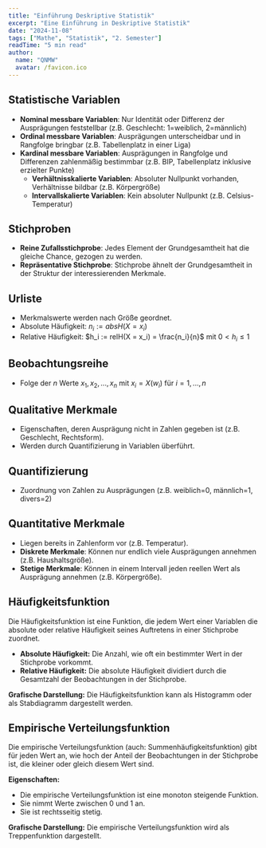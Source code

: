 ```yaml
---
title: "Einführung Deskriptive Statistik"
excerpt: "Eine Einführung in Deskriptive Statistik"
date: "2024-11-08"
tags: ["Mathe", "Statistik", "2. Semester"]
readTime: "5 min read"
author:
  name: "QNMW"
  avatar: /favicon.ico
---
```

## Statistische Variablen
* **Nominal messbare Variablen**: Nur Identität oder Differenz der Ausprägungen feststellbar (z.B. Geschlecht: 1=weiblich, 2=männlich)
* **Ordinal messbare Variablen**: Ausprägungen unterscheidbar und in Rangfolge bringbar (z.B. Tabellenplatz in einer Liga)
* **Kardinal messbare Variablen**: Ausprägungen in Rangfolge und Differenzen zahlenmäßig bestimmbar (z.B. BIP, Tabellenplatz inklusive erzielter Punkte)
    * **Verhältnisskalierte Variablen**: Absoluter Nullpunkt vorhanden, Verhältnisse bildbar (z.B. Körpergröße)
    * **Intervallskalierte Variablen**: Kein absoluter Nullpunkt (z.B. Celsius-Temperatur)

## Stichproben
* **Reine Zufallsstichprobe**: Jedes Element der Grundgesamtheit hat die gleiche Chance, gezogen zu werden.
* **Repräsentative Stichprobe**: Stichprobe ähnelt der Grundgesamtheit in der Struktur der interessierenden Merkmale.

## Urliste
* Merkmalswerte werden nach Größe geordnet.
* Absolute Häufigkeit: $n_i := absH(X = x_i)$
* Relative Häufigkeit: $h_i := relH(X = x_i) = \frac{n_i}{n}$ mit $0 < h_i \leq 1$

## Beobachtungsreihe
* Folge der $n$ Werte $x_1, x_2, ..., x_n$ mit $x_i = X(w_i)$ für $i = 1,...,n$

## Qualitative Merkmale
* Eigenschaften, deren Ausprägung nicht in Zahlen gegeben ist (z.B. Geschlecht, Rechtsform).
* Werden durch Quantifizierung in Variablen überführt.

## Quantifizierung
* Zuordnung von Zahlen zu Ausprägungen (z.B. weiblich=0, männlich=1, divers=2)

## Quantitative Merkmale
* Liegen bereits in Zahlenform vor (z.B. Temperatur).
* **Diskrete Merkmale**: Können nur endlich viele Ausprägungen annehmen (z.B. Haushaltsgröße).
* **Stetige Merkmale**: Können in einem Intervall jeden reellen Wert als Ausprägung annehmen (z.B. Körpergröße).

## Häufigkeitsfunktion

Die Häufigkeitsfunktion ist eine Funktion, die jedem Wert einer Variablen die absolute oder relative Häufigkeit seines Auftretens in einer Stichprobe zuordnet. 

* **Absolute Häufigkeit:** Die Anzahl, wie oft ein bestimmter Wert in der Stichprobe vorkommt.
* **Relative Häufigkeit:** Die absolute Häufigkeit dividiert durch die Gesamtzahl der Beobachtungen in der Stichprobe.

**Grafische Darstellung:** Die Häufigkeitsfunktion kann als Histogramm oder als Stabdiagramm dargestellt werden.

## Empirische Verteilungsfunktion

Die empirische Verteilungsfunktion (auch: Summenhäufigkeitsfunktion) gibt für jeden Wert an, wie hoch der Anteil der Beobachtungen in der Stichprobe ist, die kleiner oder gleich diesem Wert sind. 

**Eigenschaften:**
* Die empirische Verteilungsfunktion ist eine monoton steigende Funktion.
* Sie nimmt Werte zwischen 0 und 1 an.
* Sie ist rechtsseitig stetig.

**Grafische Darstellung:** Die empirische Verteilungsfunktion wird als Treppenfunktion dargestellt.

